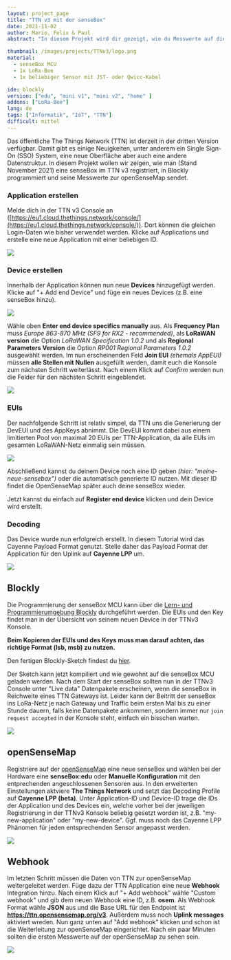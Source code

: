 ```yaml
---
layout: project_page
title: "TTN v3 mit der senseBox"
date: 2021-11-02
author: Mario, Felix & Paul
abstract: "In diesem Projekt wird dir gezeigt, wie du Messwerte auf die openSenseMap über TTN v3 überträgst"

thumbnail: /images/projects/TTNv3/logo.png
material:
  - senseBox MCU
  - 1x LoRa-Bee
  - 1x beliebiger Sensor mit JST- oder Qwicc-Kabel

ide: blockly
version: ["edu", "mini v1", "mini v2", "home" ]
addons: ["LoRa-Bee"]  
lang: de
tags: ["Informatik", "IoT", "TTN"]
difficult: mittel
---
```


<style>
img {
  max-width: 100%;
}
</style>
<head><title>TTN v3 mit der senseBox</title></head>

Das öffentliche The Things Network (TTN) ist derzeit in der dritten Version verfügbar. Damit gibt es einige Neuigkeiten, unter anderem ein Single Sign-On (SSO) System, eine neue Oberfläche aber auch eine andere Datenstruktur. In diesem Projekt wollen wir zeigen, wie man (Stand November 2021) eine senseBox im TTN v3 registriert, in Blockly programmiert und seine Messwerte zur openSenseMap sendet.

### Application erstellen

Melde dich in der TTN v3 Console an ([https://eu1.cloud.thethings.network/console/](https://eu1.cloud.thethings.network/console/)). Dort können die gleichen Login-Daten wie bisher verwendet werden. Klicke auf Applications und erstelle eine neue Application mit einer beliebigen ID.

![](/images/projects/TTNv3/add-application.png)

### Device erstellen

Innerhalb der Application können nun neue **Devices** hinzugefügt werden. Klicke auf "+ Add end Device" und füge ein neues Devices (z.B. eine senseBox hinzu).

![](/images/projects/TTNv3/add-device.png)

Wähle oben **Enter end device specifics manually** aus. Als **Frequency Plan** muss *Europe 863-870 MHz (SF9 for RX2 - recommended)*, als **LoRaWAN version** die Option *LoRaWAN Specification 1.0.2* und als **Regional Parameters Version** die Option *RP001 Regional Parameters 1.0.2* ausgewählt werden. Im nun erscheinenden Feld **Join EUI** *(ehemals AppEUI)* müssen **alle Stellen mit Nullen** ausgefüllt werden, damit euch die Konsole zum nächsten Schritt weiterlässt. Nach einem Klick auf *Confirm* werden nun die Felder für den nächsten Schritt eingeblendet.

![](/images/projects/TTNv3/register-device.png)

### EUIs

Der nachfolgende Schritt ist relativ simpel, da TTN uns die Generierung der DevEUI und des AppKeys abnimmt. Die DevEUI kommt dabei aus einem limitierten Pool von maximal 20 EUIs per TTN-Application, da alle EUIs im gesamten LoRaWAN-Netz einmalig sein müssen. 

![](/images/projects/TTNv3/register-device-euis.png)

Abschließend kannst du deinem Device noch eine ID geben *(hier: "meine-neue-sensebox")* oder die automatisch generierte ID nutzen. Mit dieser ID findet die OpenSenseMap später auch deine senseBox wieder.

Jetzt kannst du einfach auf **Register end device** klicken und dein Device wird erstellt.

### Decoding

Das Device wurde nun erfolgreich erstellt. In diesem Tutorial wird das Cayenne Payload Format genutzt. Stelle daher das Payload Format der Application für den Uplink auf **Cayenne LPP** um.

![](/images/projects/TTNv3/application-cayenne.png)

## Blockly

Die Programmierung der senseBox MCU kann über die [Lern- und Programmierumgebung Blockly](https://blockly.sensebox.de/) durchgeführt werden. Die EUIs und den Key findet man in der Übersicht von seinem neuen Device in der TTNv3 Konsole.

**Beim Kopieren der EUIs und des Keys muss man darauf achten, das richtige Format (lsb, msb) zu nutzen.**

Den fertigen Blockly-Sketch findest du [hier](https://blockly.sensebox.de/gallery/63b59808d2853f0013b1d853).

Der Sketch kann jetzt kompiliert und wie gewohnt auf die senseBox MCU geladen werden. Nach dem Start der senseBox sollten nun in der TTNv3 Console unter "Live data" Datenpakete erscheinen, wenn die senseBox in Reichweite eines TTN Gateways ist. Leider kann der Beitritt der senseBox ins LoRa-Netz je nach Gateway und Traffic beim ersten Mal bis zu einer Stunde dauern, falls keine Datenpakete ankommen, sondern immer nur `join request accepted` in der Konsole steht, einfach ein bisschen warten.

![](/images/projects/TTNv3/blockly.png)

## openSenseMap

Registriere auf der [openSenseMap](https://opensensemap.org) eine neue senseBox und wählen bei der Hardware eine **senseBox:edu** oder **Manuelle Konfiguration** mit den entprechenden angeschlossenen Sensoren aus. In den erweiterten Einstellungen aktviere **The Things Network** und setzt das Decoding Profile auf **Cayenne LPP (beta)**. Unter Application-ID und Device-ID trage die IDs der Application und des Devices ein, welche vorher bei der jeweiligen Registrierung in der TTNv3 Konsole beliebig gesetzt worden ist, z.B. "my-new-application" oder "my-new-device". Ggf. muss noch das Cayenne LPP Phänomen für jeden entsprechenden Sensor angepasst werden.

![](/images/projects/TTNv3/osem-registrierung.png)

## Webhook

Im letzten Schritt müssen die Daten von TTN zur openSenseMap weitergeleitet werden. Füge dazu der TTN Application eine neue **Webhook** Integration hinzu. Nach einem Klick auf "+ Add webhook" wähle "Custom webhook" und gib dem neuen Webhook eine ID, z.B. **osem**. Als Webhook Format wähle **JSON** aus und die Base URL für den Endpoint ist **https://ttn.opensensemap.org/v3**. Außerdem muss noch **Uplink messages** aktiviert wreden. Nun ganz unten auf "Add webhook" klicken und schon ist die Weiterleitung zur openSenseMap eingerichtet. Nach ein paar Minuten sollten die ersten Messwerte auf der openSenseMap zu sehen sein.

![](/images/projects/TTNv3/webhook.png)
